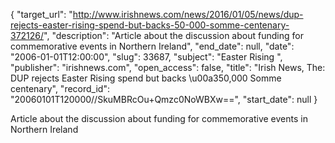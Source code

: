 {
  "target_url": "http://www.irishnews.com/news/2016/01/05/news/dup-rejects-easter-rising-spend-but-backs-50-000-somme-centenary-372126/", 
  "description": "Article about the discussion about funding for commemorative events in Northern Ireland", 
  "end_date": null, 
  "date": "2006-01-01T12:00:00", 
  "slug": 33687, 
  "subject": "Easter Rising ", 
  "publisher": "irishnews.com", 
  "open_access": false, 
  "title": "Irish News, The: DUP rejects Easter Rising spend but backs \u00a350,000 Somme centenary", 
  "record_id": "20060101T120000//SkuMBRcOu+Qmzc0NoWBXw==", 
  "start_date": null
}

Article about the discussion about funding for commemorative events in Northern Ireland
